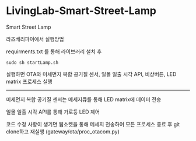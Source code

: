 # LivingLab-Smart-Street-Lamp
Smart Street Lamp

라즈베리파이에서 실행방법

requirments.txt 를 통해 라이브러리 설치 후

    sudo sh startLamp.sh

실행하면 OTA와 미세먼지 복합 공기질 센서, 일몰 일출 시각 API, 비상버튼, LED matrix 프로세스 실행

-----

미세먼지 복합 공기질 센서는 메세지큐를 통해 LED matrix에 데이터 전송 

일몰 일출 시각 API를 통해 가로등 LED 제어

코드 수정 사항이 생기면 웹소켓을 통해 메세지 전송하여 모든 프로세스 종료 후 git clone하고 
재실행 (gateway/ota/proc_otacom.py)
